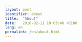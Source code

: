 ```yaml
---
layout: post
identifier: about
title:  "About"
date:   2016-02-11 10:03:48 +0100
lang: en
permalink: /en/about.html
---
```


